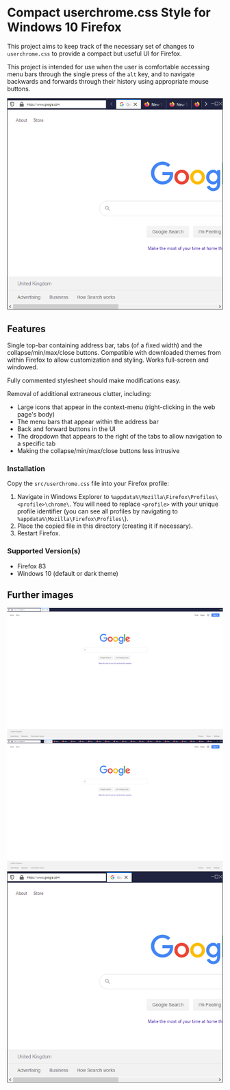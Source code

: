 # Compact userchrome.css Style for Windows 10 Firefox

This project aims to keep track of the necessary set of changes to `userchrome.css` to provide a compact but useful UI for Firefox.

This project is intended for use when the user is comfortable accessing menu bars through the single press of the `alt` key, and to navigate backwards and forwards through their history using appropriate mouse buttons.

![Windowed (many tabs)](images/windowed_many.png)

## Features

Single top-bar containing address bar, tabs (of a fixed width) and the collapse/min/max/close buttons.
Compatible with downloaded themes from within Firefox to allow customization and styling. Works full-screen and windowed.

Fully commented stylesheet should make modifications easy.

Removal of additional extraneous clutter, including:

- Large icons that appear in the context-menu (right-clicking in the web page's body)
- The menu bars that appear within the address bar
- Back and forward buttons in the UI
- The dropdown that appears to the right of the tabs to allow navigation to a specific tab
- Making the collapse/min/max/close buttons less intrusive

### Installation

Copy the `src/userChrome.css` file into your Firefox profile:

1. Navigate in Windows Explorer to `%appdata%\Mozilla\Firefox\Profiles\<profile>\chrome\`. You will need to replace `<profile>` with your unique profile identifier (you can see all profiles by navigating to `%appdata%\Mozilla\Firefox\Profiles\`).
2. Place the copied file in this directory (creating it if necessary).
3. Restart Firefox.

### Supported Version(s)

- Firefox 83
- Windows 10 (default or dark theme)

## Further images

![Fullscreen (one tab)](images/full_one.png)
![Fullscreen (many tabs)](images/full_many.png)
![Windowed (one tab)](images/windowed_one.png)
